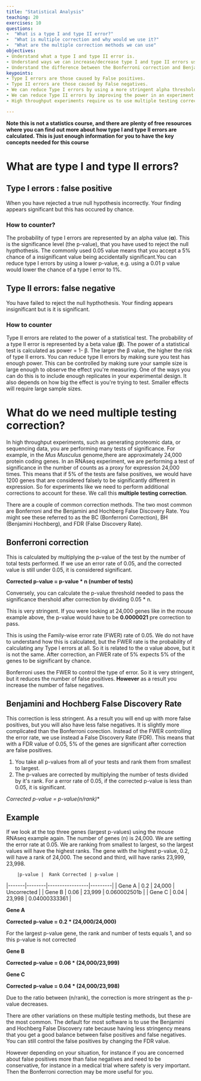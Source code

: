 ```yaml
---
title: "Statistical Analysis"
teaching: 20
exercises: 10
questions:
-  "What is a type I and type II error?"
-  "What is multiple correction and why would we use it?"
-  "What are the multiple correction methods we can use"
objectives:
- Understand what a type I and type II error is.
- Understand ways we can increase/decrease type I and type II errors using statistical design.
- Understand the difference between the Bonferroni correction and Benjamini and Hochberg False Discovery rate.
keypoints:
- Type I errors are those caused by False positives.
- Type II errors are those caused by False negatives.
- We can reduce Type I errors by using a more stringent alpha threshold.
- We can reduce Type II errors by improving the power in an experiment by increasing the number of replicates used.
- High throughput experiments require us to use multiple testing correction. There are two popular methods to do this, the most stringent is the Bonferroni correction, the least stringent is the Benjamini Hochberg FDR.

---
```



**Note this is not a statistics course, and there are plenty of free resources where you can find out more about how type I and type II errors are calculated. This is just enough information for you to have the key concepts needed for this course**

# What are type I and type II errors?

## Type I errors : false positive

When you have rejected a true null hypothesis incorrectly. Your finding appears significant but this has occured by chance.

### How to counter?

The probability of type I errors are represented by an alpha value (**α**). This is the significance level (the p-value),  that you have used to reject the null hypthothesis. The commonly used 0.05 value means that you accept a 5% chance of a insignificant value being accidentally significant.You can reduce type I errors by using a lower p-value, e.g. using a 0.01 p value would lower the chance of a type I error to 1%.

## Type II errors: false negative

You have failed to reject the null hypthothesis. Your finding appears insignificant but is it is significant.

### How to counter

Type II errors are related to the power of a statistical test. The probability of a type II error is represented by a beta value (**β**). The power of a statistical test is calculated as power = 1- β. The larger the β value, the higher the risk of type II errors. You can reduce type II errors by making sure you test has enough power. This can be controlled by making sure your sample size is large enough to observe the effect you're measuring. One of the ways you can do this is to include enough replicates in your experimental design. It also depends on how big the effect is you're trying to test. Smaller effects will require large sample sizes.



# What do we need multiple testing correction?

In high throughput experiments, such as generating proteomic data, or sequencing data, you are performing many tests of significance. For example, in the *Mus Musculus* genome,there are approximately 24,000 protein coding genes. In an RNAseq experiment, we are performing a test of significance in the number of counts as a proxy for expression 24,000 times. This means that if 5% of the tests are false positives, we would have 1200 genes that are considered falsely to be significantly different in expression. So for experiments like we need to perform additional corrections to account for these. We call this **multiple testing correction**.

There are a couple of common correction methods. The two most common are Bonferroni and the Benjamini and Hochberg False Discovery Rate. You might see these referred to as the BC (Bonferroni Correction), BH  (Benjamini Hochberg), and FDR (False Discovery Rate).

## Bonferroni correction
 This is calculated by multiplying the p-value of the test by the number of total tests performed. If we use an error rate of 0.05, and the corrected value is still under 0.05, it is considered significant.

 **Corrected p-value = p-value * n (number of tests)**

 Conversely, you can calculate the p-value threshold needed to pass the significance thershold after correction by dividing 0.05 * n.

 This is  very stringent. If you were looking at 24,000 genes like in the mouse example above, the p-value would have to be  **0.0000021** pre correction to pass.

This is using the Family-wise error rate (FWER) rate of 0.05. We do not have to understand how this is calculated, but the FWER rate is the probability of calculating any Type I errors at all. So it is related to the α value above, but it is not the same. After  correction, an FWER rate of 5% expects 5% of the genes to be significant by chance.

Bonferroni uses the FWER to control the type of error. So it is very stringent, but it reduces the number of false positives. **However** as a result you increase the number of false negatives.

## Benjamini and Hochberg False Discovery Rate

This correction is less stringent. As a result you will end up with more false positives, but you will also have less false negatives. It is slightly more complicated than the Bonferroni corection. Instead of the FWER controlling the error rate, we use instead a False Discovery Rate (FDR). This means that with a FDR value of 0.05, 5% of the genes are significant after correction are false positives.

 1. You take all p-values from all of your tests and rank them from smallest to largest.
 2. The p-values are corrected by multiplying the number of tests divided by it's rank. For a error rate of 0.05, if the corrected p-value is less than 0.05, it is significant.

 **Corrected p-value = p-value*(n/rank)**

## Example

 If we look at the top three genes (largest p-values) using the mouse RNAseq example again. The number of genes (n) is 24,000. We are setting the error rate at 0.05. We are ranking from smallest to largest, so the largest values will have the highest ranks. The gene with the highest p-value, 0.2, will have a rank of 24,000. The second and third, will have ranks 23,999, 23,998.


        |p-value |  Rank Corrected | p-value |
|-------|--------|-----------------|---------|
| Gene A | 0.2 | 24,000 | Uncorrected |
| Gene B | 0.06 | 23,999 | 0.060002501b |
| Gene C | 0.04 | 23,998 | 0.04000333361 |

 **Gene A**  

 **Corrected p-value = 0.2 * (24,000/24,000)**

 For the largest p-value gene, the rank and number of tests equals 1, and so this p-value is not corrected

 **Gene B**

  **Corrected p-value = 0.06 * (24,000/23,999)**


 **Gene C**

**Corrected p-value = 0.04 * (24,000/23,998)**



Due to the ratio between (n/rank), the correction is more stringent as the p-value decreases.

There are other variations on these multiple testing methods, but these are the most common. The default for most software is to use the Benjamini and Hochberg False Discovery rate because  having less stringency means that you get a good balance between false positives and false negatives. You can still control the false positives by changing the FDR value.

However depending on your situation, for instance if you are concerned about false positives more than false negatives and need to be conservative, for instance in a medical trial where safety is very important. Then the Bonferroni correction may be more useful for you.
